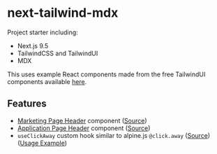 # next-tailwind-mdx

Project starter including:

 * Next.js 9.5
 * TailwindCSS and TailwindUI
 * MDX

This uses example React components made from the free TailwindUI components available [here](https://tailwindui.com/preview).


## Features

 * [Marketing Page Header](https://next-tailwind-mdx.netlify.app/) component ([Source](https://github.com/johnmendonca/next-tailwind-mdx/blob/master/components/marketing/Header.js))
 * [Application Page Header](https://next-tailwind-mdx.netlify.app/job) component ([Source](https://github.com/johnmendonca/next-tailwind-mdx/blob/master/components/application/Header.js))
 * `useClickAway` custom hook similar to alpine.js `@click.away` ([Source](https://github.com/johnmendonca/next-tailwind-mdx/blob/master/components/useClickAway.js)) ([Usage Example](https://github.com/johnmendonca/next-tailwind-mdx/blob/master/components/application/ProfileDropdown.js#L7))
